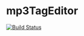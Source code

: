 # mp3TagEditor

[![Build Status](https://travis-ci.org/acs-um/mp3TagEditor.svg?branch=master)](https://travis-ci.org/acs-um/mp3TagEditor)
